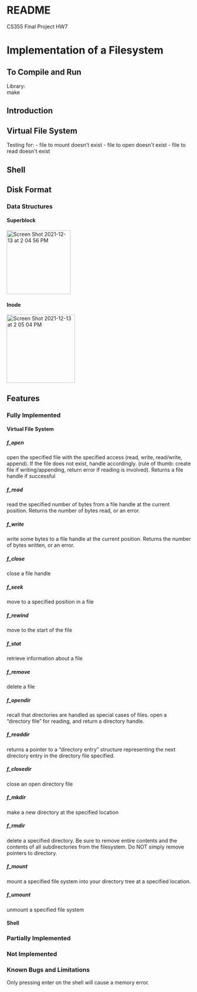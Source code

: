 # README
CS355 Final Project HW7

<h1> Implementation of a Filesystem </h1>

<h2>To Compile and Run</h2>
Library: <br >
make <br  >

<h2>Introduction</h2>


<h2> Virtual File System </h2>
Testing for:
    - file to mount doesn't exist
    - file to open doesn't exist
    - file to read doesn't exist

<h2> Shell </h2>


<h2> Disk Format </h2>
<h3>Data Structures</h3>
<h4>Superblock</h4>
<img width="174" alt="Screen Shot 2021-12-13 at 2 04 56 PM" src="https://user-images.githubusercontent.com/55250326/145872642-a3531555-1027-4304-b193-c472574efee9.png">
<h4>Inode</h4>
<img width="186" alt="Screen Shot 2021-12-13 at 2 05 04 PM" src="https://user-images.githubusercontent.com/55250326/145872702-70eec2c0-57ef-4cac-95ae-777e024973dd.png">

<h2>Features</h2>

<h3>Fully Implemented</h3>
<h4>Virtual File System</h4>
<h5>f_open</h5>
open the specified file with the specified access (read, write, read/write, append). If the file does not exist, handle accordingly. (rule of thumb: create file if writing/appending, return error if reading is involved). Returns a file handle if successful <br >
<h5>f_read</h5>
read the specified number of bytes from a file handle at the current position. Returns the number of bytes read, or an error. <br >
<h5>f_write</h5>
write some bytes to a file handle at the current position. Returns the number of bytes written, or an error. <br >
<h5>f_close</h5>
close a file handle <br >
<h5>f_seek</h5>
move to a specified position in a file
<h5>f_rewind</h5>
move to the start of the file
<h5>f_stat</h5>
retrieve information about a file
<h5>f_remove</h5> 
delete a file
<h5>f_opendir</h5>
recall that directories are handled as special cases of files. open a “directory file” for reading, and return a directory handle.
<h5>f_readdir</h5> 
returns a pointer to a “directory entry” structure representing the next directory entry in the directory file specified.
<h5>f_closedir</h5> 
close an open directory file
<h5>f_mkdir</h5>
make a new directory at the specified location
<h5>f_rmdir</h5>
delete a specified directory. Be sure to remove entire contents and the contents of all subdirectories from the filesystem. Do NOT simply remove pointers to directory.
<h5>f_mount</h5>
mount a specified file system into your directory tree at a specified location.
<h5>f_umount</h5>
unmount a specified file system
 
<h4>Shell</h4>


<h3>Partially Implemented</h3>


<h3>Not Implemented</h3>


<h3>Known Bugs and Limitations</h3>
Only pressing enter on the shell will cause a memory error.
